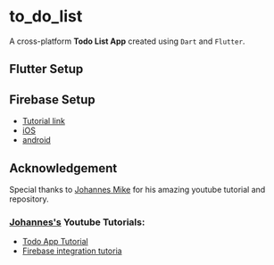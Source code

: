# to_do_list

A cross-platform **Todo List App** created using `Dart` and `Flutter`.

## Flutter Setup


## Firebase Setup
* [Tutorial link](https://www.youtube.com/watch?v=LKLLcrisa6M&t=839s)
* [iOS](https://firebase.google.com/docs/ios/setup)
* [android](https://firebase.google.com/docs/android/setup)

## Acknowledgement
Special thanks to [Johannes Mike](https://github.com/JohannesMilke) for his amazing youtube tutorial and repository.
### [Johannes's](https://www.youtube.com/channel/UC0FD2apauvegCcsvqIBceLA) Youtube Tutorials:
* [Todo App Tutorial](https://www.youtube.com/watch?v=kN9Yfd4fu04&t=963s)
* [Firebase integration tutoria](https://www.youtube.com/watch?v=EV2DyrKOqrY&t=273s)
